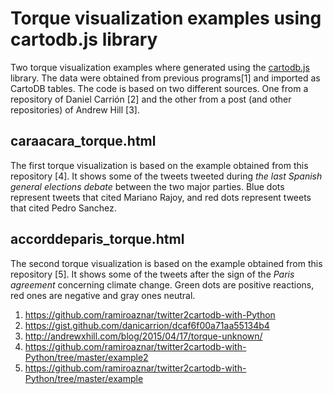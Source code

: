 # Torque visualization examples using cartodb.js library

Two torque visualization examples where generated using the [cartodb.js](https://github.com/ramiroaznar/cartodb.js) library. The data were obtained from previous programs[1] and imported as CartoDB tables. The code is based on two different sources. One from a repository of Daniel Carrión [2] and the other from a post (and other repositories) of Andrew Hill [3].

## caraacara_torque.html

The first torque visualization is based on the example obtained from this repository [4]. It shows some of the tweets tweeted during *the last Spanish general elections debate* between the two major parties. Blue dots represent tweets that cited Mariano Rajoy, and red dots represent tweets that cited Pedro Sanchez.

## accorddeparis_torque.html

The second torque visualization is based on the example obtained from this repository [5]. It shows some of the tweets after the sign of the *Paris agreement* concerning climate change. Green dots are positive reactions, red ones are negative and gray ones neutral.

1. https://github.com/ramiroaznar/twitter2cartodb-with-Python
2. https://gist.github.com/danicarrion/dcaf6f00a71aa55134b4
3. http://andrewxhill.com/blog/2015/04/17/torque-unknown/
4. https://github.com/ramiroaznar/twitter2cartodb-with-Python/tree/master/example2
5. https://github.com/ramiroaznar/twitter2cartodb-with-Python/tree/master/example
